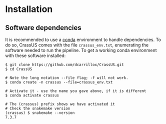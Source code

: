 # Installation

## Software dependencies
It is recommended to use a [conda](https://docs.conda.io/projects/conda/en/latest/)
environment to handle dependencies. To do so, CrassUS comes with the file
`crassus_env.txt`, enumerating the software needed to run the pipeline. To get
a working conda environment with these software installed:

~~~
$ git clone https://github.com/dcarrillox/CrassUS.git
$ cd CrassUS

# Note the long notation --file flag; -f will not work.
$ conda create -n crassus --file=crassus_env.txt

# Activate it - use the name you gave above, if it is different
$ conda activate crassus

# The (crassus) prefix shows we have activated it
# Check the snakemake version
(crassus) $ snakemake --version
7.3.7
~~~
